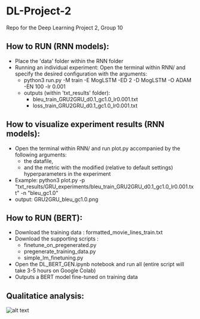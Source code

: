 # DL-Project-2
Repo for the Deep Learning Project 2, Group 10

## How to RUN (RNN models):
- Place the 'data' folder within the RNN folder
- Running an individual experiment:
Open the terminal within RNN/ and specify the desired configuration with the arguments:
    * python3 run.py -M train -E MogLSTM -ED 2 -D MogLSTM -O ADAM -EN 100 -lr 0.001
    * outputs (within 'txt_results' folder):
        - bleu_train_GRU2GRU_d0.1_gc1.0_lr0.001.txt
        - loss_train_GRU2GRU_d0.1_gc1.0_lr0.001.txt

## How to visualize experiment results (RNN models):
- Open the terminal within RNN/ and run plot.py accompanied by the following arguments:
    * the datafile,
    * and the metric with the modified (relative to default settings) hyperparameters in the experiment
- Example: python3 plot.py -p "txt_results/GRU_experiments/bleu_train_GRU2GRU_d0.1_gc1.0_lr0.001.txt" -n "bleu_gc1.0"
- output: GRU2GRU_bleu_gc1.0.png

## How to RUN (BERT):
- Download the training data : formatted_movie_lines_train.txt
- Download the supporting scripts : 
     * finetune_on_pregenerated.py
     * pregenerate_training_data.py
     * simple_lm_finetuning.py
- Open the DL_BERT_GEN.ipynb notebook and run all (entire script will take 3-5 hours on Google Colab)
- Outputs a BERT model fine-tuned on training data


## Qualitatice analysis:
![alt text](https://github.com/roydavid957/DL-Project-2/blob/main/qas.png)
